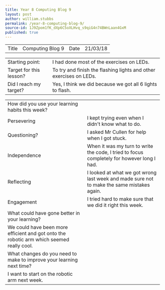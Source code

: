 ```yaml
---
title: Year 8 Computing Blog 9
layout: post
author: william.stubbs
permalink: /year-8-computing-blog-9/
source-id: 1J9Zpom1fK_dXp6C5oXLHvq_s9qiG4n74BWnLaan4GxM
published: true
---
```

<table>
  <tr>
    <td>Title</td>
    <td>Computing Blog 9</td>
    <td>Date</td>
    <td>21/03/18</td>
  </tr>
</table>


<table>
  <tr>
    <td>Starting point:</td>
    <td>I had done most of the exercises on LEDs.</td>
  </tr>
  <tr>
    <td>Target for this lesson?</td>
    <td>To try and finish the flashing lights and other exercises on LEDs.</td>
  </tr>
  <tr>
    <td>Did I reach my target? </td>
    <td>Yes, I think we did because we got all 6 lights to flash.</td>
  </tr>
</table>


<table>
  <tr>
    <td>How did you use your learning habits this week?</td>
    <td></td>
  </tr>
  <tr>
    <td>Persevering</td>
    <td>I kept trying even when I didn't know what to do.</td>
  </tr>
  <tr>
    <td>Questioning?</td>
    <td>I asked Mr Cullen for help when I got stuck.</td>
  </tr>
  <tr>
    <td>Independence</td>
    <td>When it was my turn to write the code, I tried to focus completely for however long I had.</td>
  </tr>
  <tr>
    <td>Reflecting</td>
    <td>I looked at what we got wrong last week and made sure not to make the same mistakes again.</td>
  </tr>
  <tr>
    <td>Engagement</td>
    <td>I tried hard to make sure that we did it right this week.</td>
  </tr>
  <tr>
    <td>What could have gone better in your learning?</td>
    <td></td>
  </tr>
  <tr>
    <td>We could have been more efficient and got onto the robotic arm which seemed really cool.</td>
    <td></td>
  </tr>
  <tr>
    <td>What changes do you need to make to improve your learning next time?</td>
    <td></td>
  </tr>
  <tr>
    <td>I want to start on the robotic arm next week.</td>
    <td></td>
  </tr>
</table>


